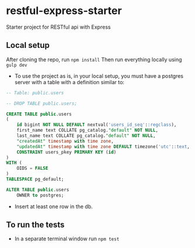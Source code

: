 # restful-express-starter

Starter project for RESTful api with Express

## Local setup

After cloning the repo, run `npm install`
Then run everything locally using `gulp dev`

- To use the project as is, in your local setup, you must have a postgres server with a table with a definition similar to:

```sql
-- Table: public.users

-- DROP TABLE public.users;

CREATE TABLE public.users
(
    id bigint NOT NULL DEFAULT nextval('users_id_seq'::regclass),
    first_name text COLLATE pg_catalog."default" NOT NULL,
    last_name text COLLATE pg_catalog."default" NOT NULL,
    "createdAt" timestamp with time zone,
    "updatedAt" timestamp with time zone DEFAULT timezone('utc'::text, now()),
    CONSTRAINT users_pkey PRIMARY KEY (id)
)
WITH (
    OIDS = FALSE
)
TABLESPACE pg_default;

ALTER TABLE public.users
    OWNER to postgres;
```

- Insert at least one row in the db.

## To run the tests

- In a separate terminal window run `npm test`

